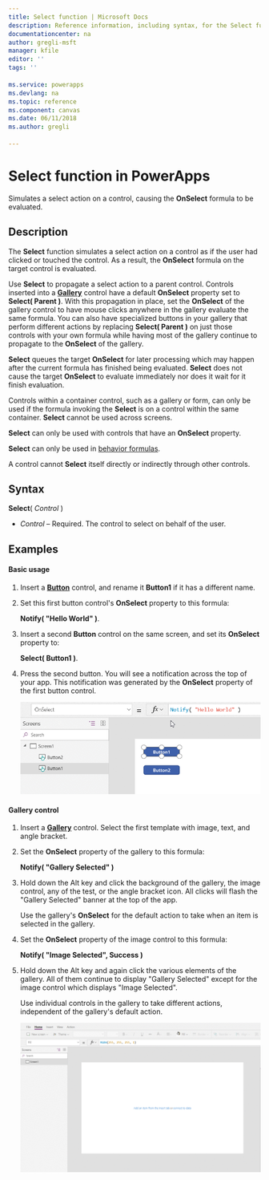 ```yaml
---
title: Select function | Microsoft Docs
description: Reference information, including syntax, for the Select function in PowerApps
documentationcenter: na
author: gregli-msft
manager: kfile
editor: ''
tags: ''

ms.service: powerapps
ms.devlang: na
ms.topic: reference
ms.component: canvas
ms.date: 06/11/2018
ms.author: gregli

---
```

# Select function in PowerApps
Simulates a select action on a control, causing the **OnSelect** formula to be evaluated.

## Description
The **Select** function simulates a select action on a control as if the user had clicked or touched the control.  As a result, the **OnSelect** formula on the target control is evaluated.

Use **Select** to propagate a select action to a parent control.  Controls inserted into a **[Gallery](../controls/control-gallery.md)** control have a default **OnSelect** property set to **Select( Parent )**.  With this propagation in place, set the **OnSelect** of the gallery control to have mouse clicks anywhere in the gallery evaluate the same formula.  You can also have specialized buttons in your gallery that perform different actions by replacing **Select( Parent )** on just those controls with your own formula while having most of the gallery continue to propagate to the **OnSelect** of the gallery.  

**Select** queues the target **OnSelect** for later processing which may happen after the current formula has finished being evaluated.  **Select** does not cause the target **OnSelect** to evaluate immediately nor does it wait for it finish evaluation.  

Controls within a container control, such as a gallery or form, can only be used if the formula invoking the **Select** is on a control within the same container.  **Select** cannot be used across screens.

**Select** can only be used with controls that have an **OnSelect** property.  

**Select** can only be used in [behavior formulas](../working-with-formulas-in-depth.md).

A control cannot **Select** itself directly or indirectly through other controls.

## Syntax
**Select**( *Control* )

* *Control* – Required.  The control to select on behalf of the user.  

## Examples

#### Basic usage

1. Insert a **[Button](../controls/control-button.md)** control, and rename it **Button1** if it has a different name.

2. Set this first button control's **OnSelect** property to this formula:

	**Notify( "Hello World" )**. 

2. Insert a second **Button** control on the same screen, and set its **OnSelect** property to:

	**Select( Button1 )**.

4. Press the second button.  You will see a notification across the top of your app.  This notification was generated by the **OnSelect** property of the first button control.

	![An animation showing the OnSelect property settings for the two buttons and the information banner when the second button is clicked](media/function-select/basic-select.gif)

#### Gallery control

1. Insert a **[Gallery](../controls/control-gallery.md)** control.  Select the first template with image, text, and angle bracket.

2. Set the **OnSelect** property of the gallery to this formula:
 
	**Notify( "Gallery Selected" )**

3. Hold down the Alt key and click the background of the gallery, the image control, any of the test, or the angle bracket icon.  All clicks will flash the "Gallery Selected" banner at the top of the app.  
 
	Use the gallery's **OnSelect** for the default action to take when an item is selected in the gallery.

5. Set the **OnSelect** property of the image control to this formula:

	**Notify( "Image Selected", Success )**

6. Hold down the Alt key and again click the various elements of the gallery.  All of them continue to display "Gallery Selected" except for the image control which displays "Image Selected". 
 
	Use individual controls in the gallery to take different actions, independent of the gallery's default action.

	![An animation showing the default OnSelect property settings for the gallery control and then setting on an indivdual control that takes a different action](media/function-select/gallery-select.gif)

